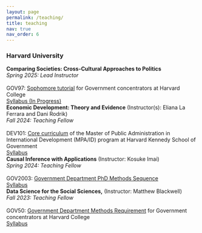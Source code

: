 ```yaml
---
layout: page
permalink: /teaching/
title: teaching
nav: true
nav_order: 6
---
```


<h3>Harvard University</h3>

<div class="post">
<article>
<div class="card mt-3">
<div class="p-3">
<strong>Comparing Societies: Cross-Cultural Approaches to Politics</strong><br>
<em>Spring 2025: Lead Instructor</em><br> <br>
GOV97: <a href="https://www.gov.harvard.edu/undergraduate/academics/concentration-requirements/gov-97-the-sophomore-tutorial-in-government/">Sophomore tutorial</a> for Government concentrators at Harvard College <br>
<a href="https://docs.google.com/document/d/1E2qcNwr2B_TwQmHaB-O0vjuccA8GEVM79Lb5AmQcLBQ/edit?usp=sharing" target="_blank">Syllabus (In Progress)</a>
</div>
</div>

<div class="card mt-3">
<div class="p-3">
<strong>Economic Development: Theory and Evidence</strong> (Instructor(s): <a>Eliana La Ferrara and Dani Rodrik</a>)<br>
<em>Fall 2024: Teaching Fellow</em> <br> <br>
DEV101: <a href="https://www.hks.harvard.edu/educational-programs/masters-programs/master-public-administration-international-development#curriculum">Core curriculum</a> of the Master of Public Administration in International Development (MPA/ID) program at Harvard Kennedy School of Government <br>
<a href="https://juliosolisar.github.io/assets/pdf/dev101.pdf" target="_blank">Syllabus</a>
</div>
</div>

<div class="post">
<article>
<div class="card mt-3">
<div class="p-3">
<strong>Causal Inference with Applications</strong> (Instructor: <a>Kosuke Imai</a>)<br>
<em>Spring 2024: Teaching Fellow</em><br> <br>
GOV2003: <a href="https://governmentmethods.hsites.harvard.edu/graduate-courses">Government Department PhD Methods Sequence</a> <br>
<a href="https://juliosolisar.github.io/assets/pdf/gov2001.pdf" target="_blank">Syllabus</a>
</div>
</div>

<div class="post">
<article>
<div class="card mt-3">
<div class="p-3">
<strong>Data Science for the Social Sciences,</strong> (Instructor: <a>Matthew Blackwell</a>)<br>
<em>Fall 2023: Teaching Fellow</em><br> <br>
GOV50: <a href="https://www.gov.harvard.edu/undergraduate/academics/concentration-requirements/methods-requirement-and-course-sequencing/">Government Department Methods Requirement</a> for Government concentrators at Harvard College <br>
<a href="https://gov50-f23.github.io/syllabus.html" target="_blank">Syllabus</a>
</div>
</div>



</article>
</div>

<br>